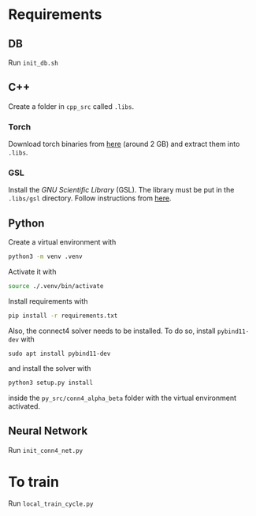 

# Requirements

## DB
Run `init_db.sh`

## C++
Create a folder in `cpp_src` called `.libs`. 

### Torch 
Download torch binaries from [here](https://pytorch.org/) (around 2 GB) and extract them into `.libs`.

### GSL
Install the *GNU Scientific Library* (GSL). The library must be put in the `.libs/gsl` directory. Follow instructions from [here](https://coral.ise.lehigh.edu/jild13/2016/07/11/hello/).

## Python
Create a virtual environment with

```bash
python3 -m venv .venv
```

Activate it with
```bash
source ./.venv/bin/activate
```

Install requirements with

```bash
pip install -r requirements.txt
```

Also, the connect4 solver needs to be installed. To do so, install `pybind11-dev` with
```
sudo apt install pybind11-dev
```
and install the solver with

```bash
python3 setup.py install
```
inside the `py_src/conn4_alpha_beta` folder with the virtual environment activated.

## Neural Network
Run `init_conn4_net.py`

# To train
Run `local_train_cycle.py`